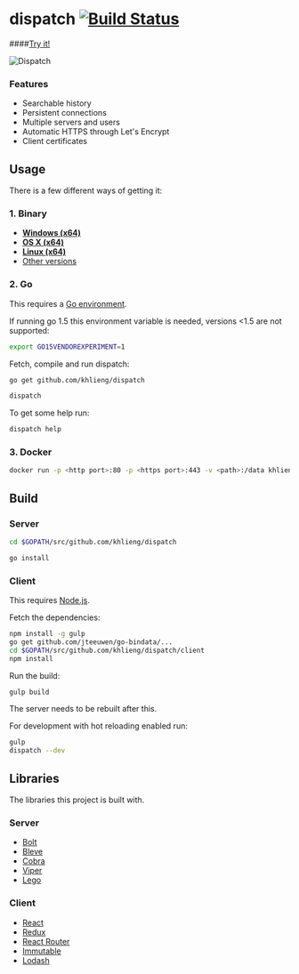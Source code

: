 # dispatch [![Build Status](https://travis-ci.org/khlieng/dispatch.svg?branch=master)](https://travis-ci.org/khlieng/dispatch)

####[Try it!](https://dispatch.khlieng.com)

![Dispatch](https://khlieng.com/dispatch.png)

### Features
* Searchable history
* Persistent connections
* Multiple servers and users
* Automatic HTTPS through Let's Encrypt
* Client certificates

## Usage
There is a few different ways of getting it:

### 1. Binary
- **[Windows (x64)](https://github.com/khlieng/dispatch/releases/download/v0.2/dispatch_windows_amd64.zip)**
- **[OS X (x64)](https://github.com/khlieng/dispatch/releases/download/v0.2/dispatch_darwin_amd64.zip)**
- **[Linux (x64)](https://github.com/khlieng/dispatch/releases/download/v0.2/dispatch_linux_amd64.tar.gz)**
- [Other versions](https://github.com/khlieng/dispatch/releases)

### 2. Go
This requires a [Go environment](http://golang.org/doc/install).

If running go 1.5 this environment variable is needed, versions <1.5 are not supported:
```bash
export GO15VENDOREXPERIMENT=1
```

Fetch, compile and run dispatch:
```bash
go get github.com/khlieng/dispatch

dispatch
```

To get some help run:
```bash
dispatch help
```

### 3. Docker
```bash
docker run -p <http port>:80 -p <https port>:443 -v <path>:/data khlieng/dispatch
```

## Build

### Server
```bash
cd $GOPATH/src/github.com/khlieng/dispatch

go install
```

### Client
This requires [Node.js](https://nodejs.org).

Fetch the dependencies:
```bash
npm install -g gulp
go get github.com/jteeuwen/go-bindata/...
cd $GOPATH/src/github.com/khlieng/dispatch/client
npm install
```

Run the build:
```bash
gulp build
```

The server needs to be rebuilt after this.

For development with hot reloading enabled run:
```bash
gulp
dispatch --dev
```

## Libraries
The libraries this project is built with.

### Server
- [Bolt](https://github.com/boltdb/bolt)
- [Bleve](https://github.com/blevesearch/bleve)
- [Cobra](https://github.com/spf13/cobra)
- [Viper](https://github.com/spf13/viper)
- [Lego](https://github.com/xenolf/lego)

### Client
- [React](https://github.com/facebook/react)
- [Redux](https://github.com/rackt/redux)
- [React Router](https://github.com/rackt/react-router)
- [Immutable](https://github.com/facebook/immutable-js)
- [Lodash](https://github.com/lodash/lodash)
